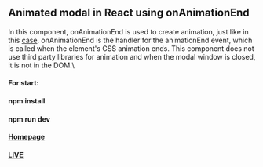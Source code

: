 ## Animated modal in React using onAnimationEnd
In this component, onAnimationEnd is used to create animation, just like in this [case](https://github.com/AndrewShedov/Animated-dropdown-menu-in-react). onAnimationEnd is the handler for the animationEnd event, which is called when the element's CSS animation ends. This component does not use third party libraries for animation and when the modal window is closed, it is not in the DOM.\
#### For start:
#### npm install
#### npm run dev
#### [Homepage](https://shedov.top/animated-modal-in-react-using-onanimationend/)
#### [LIVE](https://animated-modal-in-react-andrewshedov.vercel.app/)

